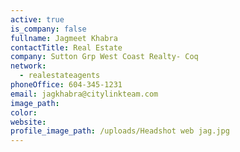 ```yaml
---
active: true
is_company: false
fullname: Jagmeet Khabra
contactTitle: Real Estate
company: Sutton Grp West Coast Realty- Coq
network:
  - realestateagents
phoneOffice: 604-345-1231
email: jagkhabra@citylinkteam.com
image_path:
color:
website:
profile_image_path: /uploads/Headshot web jag.jpg
---
```

